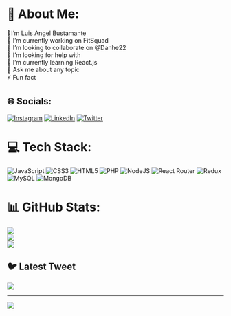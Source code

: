 # 💫 About Me:
  👨I’m Luis Angel Bustamante<br>🔭 I’m currently working on FitSquad<br>👯 I’m looking to collaborate on @Danhe22<br>🤝 I’m looking for help with<br>🌱 I’m currently learning React.js<br>💬 Ask me about any topic<br>⚡ Fun fact


## 🌐 Socials:
[![Instagram](https://img.shields.io/badge/Instagram-%23E4405F.svg?logo=Instagram&logoColor=white)](https://instagram.com/luis_angel_013) [![LinkedIn](https://img.shields.io/badge/LinkedIn-%230077B5.svg?logo=linkedin&logoColor=white)](https://www.linkedin.com/in/luis-angel-bustamante-herazo-30882a258?lipi=urn%3Ali%3Apage%3Ad_flagship3_profile_view_base_contact_details%3BVrOlnOmsS%2B6DqhUC6fGuDQ%3D%3D) [![Twitter](https://img.shields.io/badge/Twitter-%231DA1F2.svg?logo=Twitter&logoColor=white)](https://twitter.com/@Luisang86288072) 

# 💻 Tech Stack:
![JavaScript](https://img.shields.io/badge/javascript-%23323330.svg?style=for-the-badge&logo=javascript&logoColor=%23F7DF1E) ![CSS3](https://img.shields.io/badge/css3-%231572B6.svg?style=for-the-badge&logo=css3&logoColor=white) ![HTML5](https://img.shields.io/badge/html5-%23E34F26.svg?style=for-the-badge&logo=html5&logoColor=white) ![PHP](https://img.shields.io/badge/php-%23777BB4.svg?style=for-the-badge&logo=php&logoColor=white) ![NodeJS](https://img.shields.io/badge/node.js-6DA55F?style=for-the-badge&logo=node.js&logoColor=white) ![React Router](https://img.shields.io/badge/React_Router-CA4245?style=for-the-badge&logo=react-router&logoColor=white) ![Redux](https://img.shields.io/badge/redux-%23593d88.svg?style=for-the-badge&logo=redux&logoColor=white) ![MySQL](https://img.shields.io/badge/mysql-%2300f.svg?style=for-the-badge&logo=mysql&logoColor=white) ![MongoDB](https://img.shields.io/badge/MongoDB-%234ea94b.svg?style=for-the-badge&logo=mongodb&logoColor=white)
# 📊 GitHub Stats:
![](https://github-readme-stats.vercel.app/api?username=LuisAngel016&theme=dark&hide_border=false&include_all_commits=false&count_private=false)<br/>
![](https://github-readme-streak-stats.herokuapp.com/?user=LuisAngel016&theme=dark&hide_border=false)<br/>
![](https://github-readme-stats.vercel.app/api/top-langs/?username=LuisAngel016&theme=dark&hide_border=false&include_all_commits=false&count_private=false&layout=compact)

## 🐦 Latest Tweet
[![](https://gtce.itsvg.in/api?username=@Luisang86288072)](https://github.com/VishwaGauravIn/github-twitter-card-embed)

---
[![](https://visitcount.itsvg.in/api?id=LuisAngel016&icon=0&color=0)](https://visitcount.itsvg.in)

<!-- Proudly created with GPRM ( https://gprm.itsvg.in ) -->
